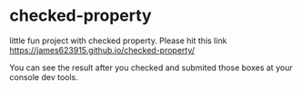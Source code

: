 # checked-property
little fun project with checked property. Please hit this link https://james623915.github.io/checked-property/

You can see the result after you checked and submited those boxes at your console dev tools.
